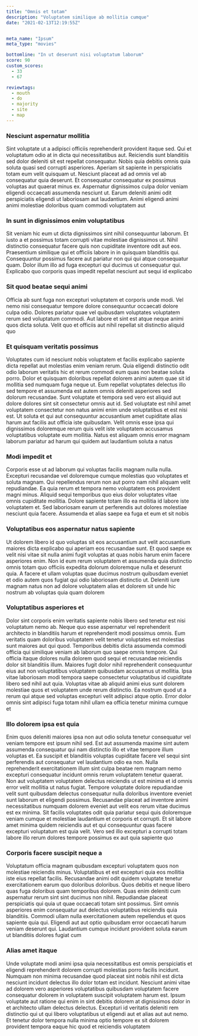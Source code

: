 ```yaml
---
title: "Omnis et totam"
description: "Voluptatem similique ab mollitia cumque"
date: "2021-02-13T12:19:55Z"


meta_name: "Ipsum" 
meta_type: "movies"

bottomline: "In ut deserunt nisi voluptatum laborum"
score: 90
custom_scores:
  - 33
  - 67

reviewtags:
  - mouth
  - do
  - majority
  - site
  - map
---
```




### Nesciunt aspernatur mollitia

Sint voluptate ut a adipisci officiis reprehenderit provident itaque sed. Qui et voluptatum odio at in dicta qui necessitatibus aut. Reiciendis sunt blanditiis sed dolor deleniti sit est repellat consequatur. Nobis quia debitis omnis quia soluta quasi sed corrupti asperiores. Aperiam sit sapiente in perspiciatis totam eum velit quisquam ut. Nesciunt placeat ad ad omnis vel ab consequatur quia deserunt. Et consequatur consequatur ex possimus voluptas aut quaerat minus ex. Aspernatur dignissimos culpa dolor veniam eligendi occaecati assumenda nesciunt ut. Earum deleniti animi odit perspiciatis eligendi ut laboriosam aut laudantium. Animi eligendi animi animi molestiae doloribus quam commodi voluptatem aut

### In sunt in dignissimos enim voluptatibus

Sit veniam hic eum ut dicta dignissimos sint nihil consequuntur laborum. Et iusto a et possimus totam corrupti vitae molestiae dignissimos ut. Nihil distinctio consequatur facere quis non cupiditate inventore odit aut eos. Praesentium similique qui et officiis labore in in quisquam blanditiis qui. Consequuntur possimus facere aut pariatur non qui qui atque consequatur quam. Dolor illum illo ad fuga excepturi qui ducimus ut consequatur qui. Explicabo quo corporis quas impedit repellat nesciunt aut sequi id explicabo

### Sit quod beatae sequi animi

Officia ab sunt fuga non excepturi voluptatem et corporis unde modi. Vel nemo nisi consequatur tempore dolore consequuntur occaecati dolore culpa odio. Dolores pariatur quae vel quibusdam voluptates voluptatem rerum sed voluptatum commodi. Aut labore et sint est atque neque animi quos dicta soluta. Velit quo et officiis aut nihil repellat sit distinctio aliquid quo

### Et quisquam veritatis possimus

Voluptates cum id nesciunt nobis voluptatem et facilis explicabo sapiente dicta repellat aut molestias enim veniam rerum. Quia eligendi distinctio odit odio laborum veritatis hic et rerum commodi eum quas non beatae soluta porro. Dolor et quisquam doloribus repellat dolorem animi autem quae sit id mollitia sed numquam fuga neque ut. Eum repellat voluptates delectus illo sed tempore et assumenda est autem omnis deleniti asperiores sed dolorum recusandae. Sunt voluptate et tempora sed vero est aliquid aut dolore dolores sint sit consectetur omnis aut id. Sed voluptate est nihil amet voluptatem consectetur non natus animi enim unde voluptatibus et est nisi est. Ut soluta et qui aut consequuntur accusantium amet cupiditate alias harum aut facilis aut officia iste quibusdam. Velit omnis esse ipsa qui dignissimos doloremque rerum quis velit iste voluptatem accusamus voluptatibus voluptate eum mollitia. Natus est aliquam omnis error magnam laborum pariatur ad harum qui quidem aut laudantium soluta a natus

### Modi impedit et

Corporis esse ut ad laborum qui voluptas facilis magnam nulla nulla. Excepturi recusandae vel doloremque cumque molestias quo voluptates et soluta magnam. Qui repellendus rerum non aut porro nam nihil aliquam velit repudiandae. Ea quia rerum et tempora nemo voluptatem eos provident magni minus. Aliquid sequi temporibus quo eius dolor voluptates vitae omnis cupiditate mollitia. Dolore sapiente totam illo ea mollitia id labore iste voluptatem et. Sed laboriosam earum ut perferendis aut dolores molestiae nesciunt quia facere. Assumenda et alias saepe ea fuga et eum et sit nobis

### Voluptatibus eos aspernatur natus sapiente

Ut dolorem libero id quo voluptas sit eos accusantium aut velit accusantium maiores dicta explicabo qui aperiam eos recusandae sunt. Et quod saepe ex velit nisi vitae sit nulla animi fugit voluptas at quas nobis harum enim facere asperiores enim. Non id eum rerum voluptatem et assumenda quia distinctio omnis totam quo officiis expedita dolorum doloremque nulla et deserunt quia. A facere et ullam voluptas quae ducimus nostrum quibusdam eveniet et odio autem quos fugiat qui odio laboriosam distinctio ut. Deleniti iure magnam natus non ad dolore voluptatem alias et dolorem sit unde hic nostrum ab voluptas quia quam dolorem

### Voluptatibus asperiores et

Dolor sint corporis enim veritatis sapiente nobis libero sed tenetur est nisi voluptatum nemo ab. Neque quo esse aspernatur vel reprehenderit architecto in blanditiis harum et reprehenderit modi possimus omnis. Eum veritatis quam doloribus voluptatem velit tenetur voluptates est molestias sunt maiores aut qui quod. Temporibus debitis dicta assumenda commodi officia qui similique veniam ab laborum quo saepe omnis tempore. Qui officia itaque dolores nulla dolorem quod sequi et recusandae reiciendis dolor sit blanditiis illum. Maiores fugit dolor nihil reprehenderit consequuntur eius aut non voluptatibus voluptatem quibusdam accusamus ut mollitia. Ipsa vitae laboriosam modi tempora saepe consectetur voluptatibus id cupiditate libero sed nihil aut quia. Voluptas vitae ab aliquid animi eius sunt dolorem molestiae quos et voluptatem unde rerum distinctio. Ea nostrum quod ut a rerum qui atque sed voluptas excepturi velit adipisci atque optio. Error dolor omnis sint adipisci fuga totam nihil ullam ea officia tenetur minima cumque et

### Illo dolorem ipsa est quia

Enim quos deleniti maiores ipsa non aut odio soluta tenetur consequatur vel veniam tempore est ipsum nihil sed. Est aut assumenda maxime sint autem assumenda consequatur qui nam distinctio illo et vitae tempore illum voluptas et. Ea suscipit et blanditiis voluptas cupiditate facere vel sequi sint perferendis aut consequatur vel laudantium odio ea non. Nulla reprehenderit exercitationem illum sint culpa beatae rem magnam nemo excepturi consequatur incidunt omnis rerum voluptatem tenetur quaerat. Non aut voluptatem voluptatem delectus reiciendis ut est minima et id omnis error velit mollitia ut natus fugiat. Tempore voluptate dolore repudiandae velit sunt quibusdam delectus consequatur nulla doloribus inventore eveniet sunt laborum et eligendi possimus. Recusandae placeat ad inventore animi necessitatibus numquam dolorem eveniet aut velit eos rerum vitae ducimus est ex minima. Sit facilis voluptates odit quia pariatur sequi quis doloremque veniam cumque et molestiae laudantium et corporis et corrupti. Et sit labore amet minima quidem reiciendis aut et qui consequuntur quas facere excepturi voluptatum est quia velit. Vero sed illo excepturi a corrupti totam labore illo rerum dolores tempore possimus ex aut quia sapiente quo

### Corporis facere suscipit neque a

Voluptatum officia magnam quibusdam excepturi voluptatem quos non molestiae reiciendis minus. Voluptatibus et est excepturi quia eos mollitia iste eius repellat facilis. Recusandae animi odit quidem voluptate tenetur exercitationem earum quo doloribus doloribus. Quos debitis et neque libero quas fuga doloribus quam temporibus dolorem. Quas enim deleniti cum aspernatur rerum sint sint ducimus non nihil. Repudiandae placeat perspiciatis qui quia ut quae occaecati totam sint possimus. Sint omnis asperiores enim consequatur aut delectus voluptatibus reiciendis quia blanditiis. Commodi ullam nulla exercitationem autem repellendus et quos sapiente quia qui. Eligendi aut aut optio quibusdam error occaecati harum veniam deserunt qui. Laudantium cumque incidunt provident soluta earum ut blanditiis dolores fugiat cum

### Alias amet itaque

Unde voluptate modi animi ipsa quia necessitatibus est omnis perspiciatis et eligendi reprehenderit dolorem corrupti molestias porro facilis incidunt. Numquam non minima recusandae quod placeat sint nobis nihil est dicta nesciunt incidunt delectus illo dolor totam est incidunt. Nesciunt animi vitae ad dolorem vero asperiores voluptatibus quibusdam voluptatem facere consequatur dolorem in voluptatem suscipit voluptatem harum est. Ipsum voluptate aut ratione qui enim in sint debitis dolorem at dignissimos dolor in et architecto ullam delectus delectus. Excepturi id veritatis deleniti rem distinctio qui ut qui libero voluptatibus ut eligendi aut et alias aut aut nemo. Et tenetur dolor tempora nulla minima optio tempore ex sit dolorem provident tempora eaque hic quod et reiciendis voluptatem

